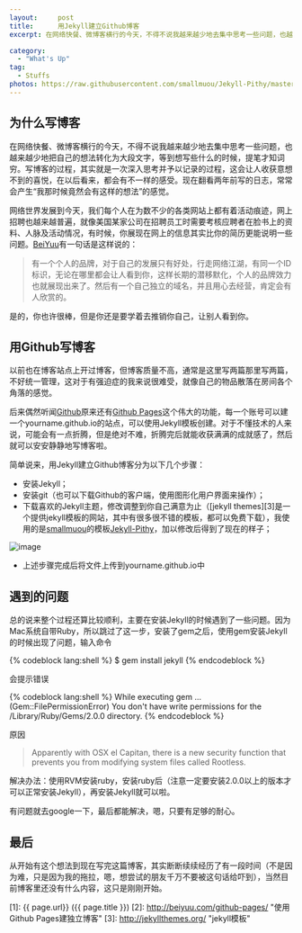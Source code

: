 ```yaml
---
layout:     post
title:      用Jekyll建立Github博客
excerpt: 在网络快餐、微博客横行的今天，不得不说我越来越少地去集中思考一些问题，也越来越少地把自己的想法转化为大段文字，等到想写些什么的时候，提笔才知词穷。写博客的过程，其实就是一次深入思考并予以记录的过程，这会让人收获意想不到的喜悦，在以后看来，都会有不一样的感受...

category:
  - "What's Up"
tag:
  - Stuffs
photos: https://raw.githubusercontent.com/smallmuou/Jekyll-Pithy/master/images/Jekyll-Pithy.png
---
```



## 为什么写博客

在网络快餐、微博客横行的今天，不得不说我越来越少地去集中思考一些问题，也越来越少地把自己的想法转化为大段文字，等到想写些什么的时候，提笔才知词穷。写博客的过程，其实就是一次深入思考并予以记录的过程，这会让人收获意想不到的喜悦，在以后看来，都会有不一样的感受。现在翻看两年前写的日志，常常会产生“我那时候竟然会有这样的想法”的感觉。

网络世界发展到今天，我们每个人在为数不少的各类网站上都有着活动痕迹，网上招聘也越来越普遍，就像美国某家公司在招聘员工时需要考核应聘者在脸书上的资料、人脉及活动情况，有时候，你展现在网上的信息其实比你的简历更能说明一些问题。[BeiYuu][]有一句话是这样说的：

> 有一个个人的品牌，对于自己的发展只有好处，行走网络江湖，有同一个ID标识，无论在哪里都会让人看到你，这样长期的潜移默化，个人的品牌效力也就展现出来了。然后有一个自己独立的域名，并且用心去经营，肯定会有人欣赏的。

是的，你也许很棒，但是你还是要学着去推销你自己，让别人看到你。


## 用Github写博客

以前也在博客站点上开过博客，但博客质量不高，通常是这里写两篇那里写两篇，不好统一管理，这对于有强迫症的我来说很难受，就像自己的物品散落在房间各个角落的感觉。

后来偶然听闻[Github][]原来还有[Github Pages][]这个伟大的功能，每一个账号可以建一个yourname.github.io的站点，可以使用Jekyll模板创建。对于不懂技术的人来说，可能会有一点折腾，但是绝对不难，折腾完后就能收获满满的成就感了，然后就可以安安静静地写博客啦。

简单说来，用Jekyll建立Github博客分为以下几个步骤：

* 安装Jekyll；
* 安装git（也可以下载Github的客户端，使用图形化用户界面来操作）；
* 下载喜欢的Jekyll主题，修改调整到你自己满意为止（[jekyll themes][3]是一个提供jekyll模板的网站，其中有很多很不错的模板，都可以免费下载），我使用的是[smallmuou][]的模板[Jekyll-Pithy][]，加以修改后得到了现在的样子；

![image](https://raw.githubusercontent.com/smallmuou/Jekyll-Pithy/master/images/Jekyll-Pithy.png)

* 上述步骤完成后将文件上传到yourname.github.io中

## 遇到的问题

总的说来整个过程还算比较顺利，主要在安装Jekyll的时候遇到了一些问题。因为Mac系统自带Ruby，所以跳过了这一步，安装了gem之后，使用gem安装Jekyll的时候出现了问题，输入命令

{% codeblock lang:shell %}
$ gem install jekyll
{% endcodeblock %}

会提示错误

{% codeblock lang:shell %}
While executing gem ... (Gem::FilePermissionError)
    You don't have write permissions for the /Library/Ruby/Gems/2.0.0 directory.
{% endcodeblock %}

原因

> Apparently with OSX el Capitan, there is a new security function that prevents you from modifying system files called Rootless.

解决办法：使用RVM安装ruby，安装ruby后（注意一定要安装2.0.0以上的版本才可以正常安装Jekyll），再安装Jekyll就可以啦。

有问题就去google一下，最后都能解决，嗯，只要有足够的耐心。


## 最后

从开始有这个想法到现在写完这篇博客，其实断断续续经历了有一段时间（不是因为难，只是因为我的拖拉，嗯，想尝试的朋友千万不要被这句话给吓到），当然目前博客里还没有什么内容，这只是刚刚开始。

[BeiYuu]: http://beiyuu.com  "BeiYuu"
[GitHub]: http://github.com "Github:social coding"
[Jekyll]:   https://github.com/mojombo/jekyll
[GitHub Pages]: http://pages.github.com/ "GitHub Pages"
[WordPress]:    http://wordpress.org/    "WordPress"
[新浪博客]: http://blog.sina.com.cn  "新浪博客"
[新浪轻博客]:http://qing.blog.sina.com.cn   "新浪轻博客"
[LOFTER（乐乎）]:http://www.lofter.com/   "LOFTER（乐乎）"
[smallmuou]: https://github.com/smallmuou  "smallmuou"
[Jekyll-Pithy]:https://github.com/smallmuou/Jekyll-Pithy  "Jekyll-Pithy"

[1]:    {{ page.url}}  ({{ page.title }})
[2]:  http://beiyuu.com/github-pages/ "使用Github Pages建独立博客"
[3]:  http://jekyllthemes.org/  "jekyll模板"

